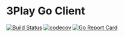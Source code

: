 # 3Play Go Client

[![Build Status](https://api.travis-ci.org/NYTimes/threeplay.svg?branch=master)](https://travis-ci.org/NYTimes/threeplay)
[![codecov](https://codecov.io/gh/NYTimes/threeplay/branch/master/graph/badge.svg)](https://codecov.io/gh/NYTimes/threeplay)
[![Go Report Card](https://goreportcard.com/badge/github.com/NYTimes/threeplay)](https://goreportcard.com/report/github.com/NYTimes/threeplay)
